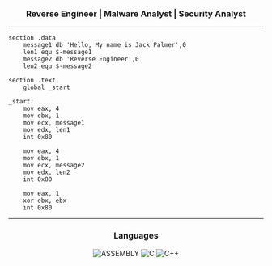 <h3 align="center">Reverse Engineer | Malware Analyst | Security Analyst</h3>

-------------------

```
section .data
    message1 db 'Hello, My name is Jack Palmer',0
    len1 equ $-message1
    message2 db 'Reverse Engineer',0
    len2 equ $-message2

section .text
    global _start

_start:
    mov eax, 4
    mov ebx, 1
    mov ecx, message1
    mov edx, len1
    int 0x80
    
    mov eax, 4
    mov ebx, 1
    mov ecx, message2
    mov edx, len2
    int 0x80

    mov eax, 1
    xor ebx, ebx
    int 0x80
```
<div align="center">



-------------------

### Languages
![ASSEMBLY](https://img.shields.io/badge/_-ASM-6E4C13.svg?style=for-the-badge) ![C](https://img.shields.io/badge/_-C-555555.svg?style=for-the-badge) ![C++](https://img.shields.io/badge/_-CPP-F34B7D.svg?style=for-the-badge) 
  


 <div>
